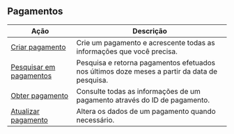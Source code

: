 ## Pagamentos

|Ação|Descrição|
|---|---|
|[Criar pagamento](https://www.mercadopago[FAKER][URL][DOMAIN]/developers/pt/reference/payments/_payments/post)|Crie um pagamento e acrescente todas as informações que você precisa.|
|[Pesquisar em pagamentos](https://www.mercadopago[FAKER][URL][DOMAIN]/developers/pt/reference/payments/_payments_search/get)|Pesquisa e retorna pagamentos efetuados nos últimos doze meses a partir da data de pesquisa.|
|[Obter pagamento](https://www.mercadopago[FAKER][URL][DOMAIN]/developers/pt/reference/payments/_payments_id/get)|Consulte todas as informações de um pagamento através do ID de pagamento.|
|[Atualizar pagamento](https://www.mercadopago[FAKER][URL][DOMAIN]/developers/pt/reference/payments/_payments_id/put)|Altera os dados de um pagamento quando necessário.|

